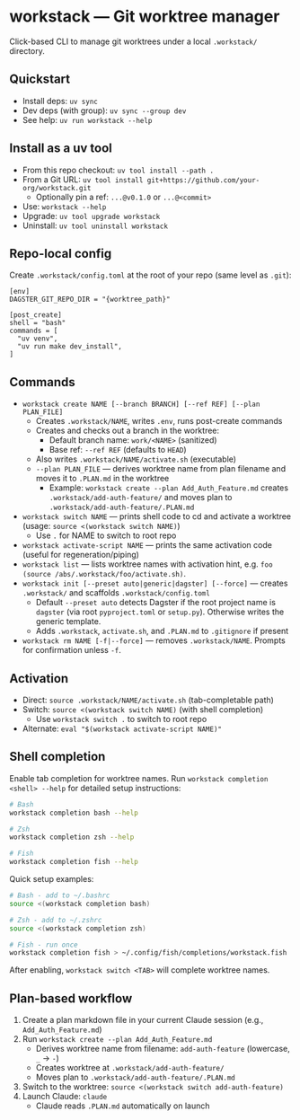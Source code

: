 workstack — Git worktree manager
================================

Click-based CLI to manage git worktrees under a local `.workstack/` directory.

Quickstart
----------

- Install deps: `uv sync`
- Dev deps (with group): `uv sync --group dev`
- See help: `uv run workstack --help`

Install as a uv tool
--------------------

- From this repo checkout: `uv tool install --path .`
- From a Git URL: `uv tool install git+https://github.com/your-org/workstack.git`
  - Optionally pin a ref: `...@v0.1.0` or `...@<commit>`
- Use: `workstack --help`
- Upgrade: `uv tool upgrade workstack`
- Uninstall: `uv tool uninstall workstack`

Repo-local config
-----------------

Create `.workstack/config.toml` at the root of your repo (same level as `.git`):

```
[env]
DAGSTER_GIT_REPO_DIR = "{worktree_path}"

[post_create]
shell = "bash"
commands = [
  "uv venv",
  "uv run make dev_install",
]
```

Commands
--------

- `workstack create NAME [--branch BRANCH] [--ref REF] [--plan PLAN_FILE]`
  - Creates `.workstack/NAME`, writes `.env`, runs post-create commands
  - Creates and checks out a branch in the worktree:
    - Default branch name: `work/<NAME>` (sanitized)
    - Base ref: `--ref REF` (defaults to `HEAD`)
  - Also writes `.workstack/NAME/activate.sh` (executable)
  - `--plan PLAN_FILE` — derives worktree name from plan filename and moves it to `.PLAN.md` in the worktree
    - Example: `workstack create --plan Add_Auth_Feature.md` creates `.workstack/add-auth-feature/` and moves plan to `.workstack/add-auth-feature/.PLAN.md`
- `workstack switch NAME` — prints shell code to cd and activate a worktree (usage: `source <(workstack switch NAME)`)
  - Use `.` for NAME to switch to root repo
- `workstack activate-script NAME` — prints the same activation code (useful for regeneration/piping)
- `workstack list` — lists worktree names with activation hint, e.g. `foo (source /abs/.workstack/foo/activate.sh)`.
- `workstack init [--preset auto|generic|dagster] [--force]` — creates `.workstack/` and scaffolds `.workstack/config.toml`
  - Default `--preset auto` detects Dagster if the root project name is `dagster` (via root `pyproject.toml` or `setup.py`). Otherwise writes the generic template.
  - Adds `.workstack`, `activate.sh`, and `.PLAN.md` to `.gitignore` if present
- `workstack rm NAME [-f|--force]` — removes `.workstack/NAME`. Prompts for confirmation unless `-f`.

Activation
----------

- Direct: `source .workstack/NAME/activate.sh` (tab-completable path)
- Switch: `source <(workstack switch NAME)` (with shell completion)
  - Use `workstack switch .` to switch to root repo
- Alternate: `eval "$(workstack activate-script NAME)"`

Shell completion
----------------

Enable tab completion for worktree names. Run `workstack completion <shell> --help` for detailed setup instructions:

```bash
# Bash
workstack completion bash --help

# Zsh
workstack completion zsh --help

# Fish
workstack completion fish --help
```

Quick setup examples:

```bash
# Bash - add to ~/.bashrc
source <(workstack completion bash)

# Zsh - add to ~/.zshrc
source <(workstack completion zsh)

# Fish - run once
workstack completion fish > ~/.config/fish/completions/workstack.fish
```

After enabling, `workstack switch <TAB>` will complete worktree names.

Plan-based workflow
-------------------

1. Create a plan markdown file in your current Claude session (e.g., `Add_Auth_Feature.md`)
2. Run `workstack create --plan Add_Auth_Feature.md`
   - Derives worktree name from filename: `add-auth-feature` (lowercase, `_` → `-`)
   - Creates worktree at `.workstack/add-auth-feature/`
   - Moves plan to `.workstack/add-auth-feature/.PLAN.md`
3. Switch to the worktree: `source <(workstack switch add-auth-feature)`
4. Launch Claude: `claude`
   - Claude reads `.PLAN.md` automatically on launch
